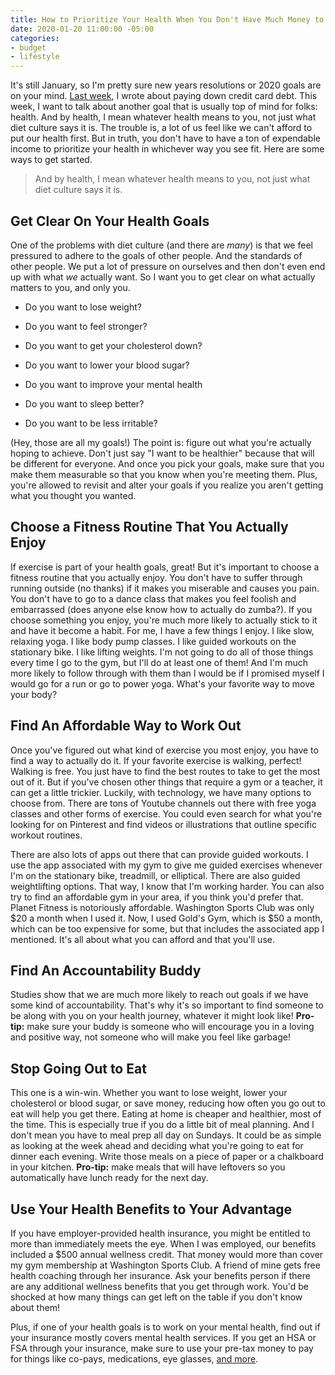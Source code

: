 ```yaml
---
title: How to Prioritize Your Health When You Don't Have Much Money to Spare
date: 2020-01-20 11:00:00 -05:00
categories:
- budget
- lifestyle
---
```


It's still January, so I'm pretty sure new years resolutions or 2020 goals are on your mind. [Last week](https://www.maggiegermano.com/blog/how-to-pay-down-credit-card-debt-this-year/), I wrote about paying down credit card debt. This week, I want to talk about another goal that is usually top of mind for folks: health. And by health, I mean whatever health means to you, not just what diet culture says it is. The trouble is, a lot of us feel like we can't afford to put our health first. But in truth, you don't have to have a ton of expendable income to prioritize your health in whichever way you see fit. Here are some ways to get started.

> And by health, I mean whatever health means to you, not just what diet culture says it is.

## Get Clear On Your Health Goals

One of the problems with diet culture (and there are *many*) is that we feel pressured to adhere to the goals of other people. And the standards of other people. We put a lot of pressure on ourselves and then don't even end up with what *we* actually want. So I want you to get clear on what actually matters to you, and only you.

* Do you want to lose weight?

* Do you want to feel stronger?

* Do you want to get your cholesterol down?

* Do you want to lower your blood sugar?

* Do you want to improve your mental health

* Do you want to sleep better?

* Do you want to be less irritable?

\(Hey, those are all my goals!) The point is: figure out what you're actually hoping to achieve. Don't just say "I want to be healthier" because that will be different for everyone. And once you pick your goals, make sure that you make them measurable so that you know when you're meeting them. Plus, you're allowed to revisit and alter your goals if you realize you aren't getting what you thought you wanted.

## Choose a Fitness Routine That You Actually Enjoy

If exercise is part of your health goals, great! But it's important to choose a fitness routine that you actually enjoy. You don't have to suffer through running outside (no thanks) if it makes you miserable and causes you pain. You don't have to go to a dance class that makes you feel foolish and embarrassed (does anyone else know how to actually do zumba?). If you choose something you enjoy, you're much more likely to actually stick to it and have it become a habit. For me, I have a few things I enjoy. I like slow, relaxing yoga. I like body pump classes. I like guided workouts on the stationary bike. I like lifting weights. I'm not going to do all of those things every time I go to the gym, but I'll do at least one of them! And I'm much more likely to follow through with them than I would be if I promised myself I would go for a run or go to power yoga. What's your favorite way to move your body?

## Find An Affordable Way to Work Out

Once you've figured out what kind of exercise you most enjoy, you have to find a way to actually do it. If your favorite exercise is walking, perfect! Walking is free. You just have to find the best routes to take to get the most out of it. But if you've chosen other things that require a gym or a teacher, it can get a little trickier. Luckily, with technology, we have many options to choose from. There are tons of Youtube channels out there with free yoga classes and other forms of exercise. You could even search for what you're looking for on Pinterest and find videos or illustrations that outline specific workout routines.

There are also lots of apps out there that can provide guided workouts. I use the app associated with my gym to give me guided exercises whenever I'm on the stationary bike, treadmill, or elliptical. There are also guided weightlifting options. That way, I know that I'm working harder. You can also try to find an affordable gym in your area, if you think you'd prefer that. Planet Fitness is notoriously affordable. Washington Sports Club was only $20 a month when I used it. Now, I used Gold's Gym, which is $50 a month, which can be too expensive for some, but that includes the associated app I mentioned. It's all about what you can afford and that you'll use.

## Find An Accountability Buddy

Studies show that we are much more likely to reach out goals if we have some kind of accountability. That's why it's so important to find someone to be along with you on your health journey, whatever it might look like!  **Pro-tip:** make sure your buddy is someone who will encourage you in a loving and positive way, not someone who will make you feel like garbage!

## Stop Going Out to Eat

This one is a win-win. Whether you want to lose weight, lower your cholesterol or blood sugar, or save money, reducing how often you go out to eat will help you get there. Eating at home is cheaper and healthier, most of the time. This is especially true if you do a little bit of meal planning. And I don't mean you have to meal prep all day on Sundays. It could be as simple as looking at the week ahead and deciding what you're going to eat for dinner each evening. Write those meals on a piece of paper or a chalkboard in your kitchen. **Pro-tip:** make meals that will have leftovers so you automatically have lunch ready for the next day. 

## Use Your Health Benefits to Your Advantage

If you have employer-provided health insurance, you might be entitled to more than immediately meets the eye. When I was employed, our benefits included a $500 annual wellness credit. That money would more than cover my gym membership at Washington Sports Club. A friend of mine gets free health coaching through her insurance. Ask your benefits person if there are any additional wellness benefits that you get through work. You'd be shocked at how many things can get left on the table if you don't know about them!

Plus, if one of your health goals is to work on your mental health, find out if your insurance mostly covers mental health services. If you get an HSA or FSA through your insurance, make sure to use your pre-tax money to pay for things like co-pays, medications, eye glasses, [and more](https://fsastore.com/FSA-Eligibility-List.aspx?gclid=EAIaIQobChMI7fPy88yB5wIV8IFaBR3h9QbpEAAYASABEgKvcvD_BwE&gclsrc=aw.ds). 